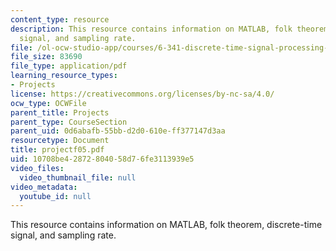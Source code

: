 ```yaml
---
content_type: resource
description: This resource contains information on MATLAB, folk theorem, discrete-time
  signal, and sampling rate.
file: /ol-ocw-studio-app/courses/6-341-discrete-time-signal-processing-fall-2005/10708be42872804058d76fe3113939e5_projectf05.pdf
file_size: 83690
file_type: application/pdf
learning_resource_types:
- Projects
license: https://creativecommons.org/licenses/by-nc-sa/4.0/
ocw_type: OCWFile
parent_title: Projects
parent_type: CourseSection
parent_uid: 0d6abafb-55bb-d2d0-610e-ff377147d3aa
resourcetype: Document
title: projectf05.pdf
uid: 10708be4-2872-8040-58d7-6fe3113939e5
video_files:
  video_thumbnail_file: null
video_metadata:
  youtube_id: null
---
```

This resource contains information on MATLAB, folk theorem, discrete-time signal, and sampling rate.